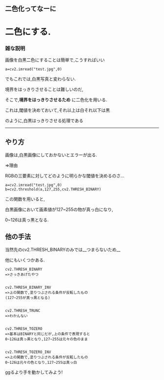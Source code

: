 ## 二色化ってなーに

# 二色にする.

### 雑な説明
画像を白黒二色にすることは簡単で,こうすればいい
```
a=cv2.imread("test.jpg",0)
```
でもこれでは,白黒写真と変わらない.

境界をはっきりさせることは難しいのだ,

そこで,__境界をはっきりさせるため__
に二色化を用いる.

これは,閾値を決めておいて,それ以上は白それ以下は黒

のように,白黒はっきりさせる処理である

____
## やり方
画像は,白黒画像にしておかないとエラーが出る.

=>理由

RGBの三要素に対してどのように明らかな閾値を決めるのさ...
```
a=cv2.imread("test.jpg",0)
b=cv2.threshold(a,127,255,cv2.THRESH_BINARY)
```
この関数を用いると,

白黒画像において画素値が127~255の物が真っ白になり,


0~126は真っ黒となる.
## 他の手法
当然先のcv2.THRESH_BINARYのみでは__つまらないため__

他にもいくつかある.
```
cv2.THRESH_BINARY
=>さっきあげたやつ


cv2.THRESH_BINARY_INV
=>上の関数で,塗りつぶされる条件が反転したもの
(127~255が真っ黒となる)


cv2.THRESH_TRUNC
=>わかんない


cv2.THRESH_TOZERO
=>基本はBINARYと同じだが,上の条件で表現すると
0~126は真っ黒となり,127~255は元々の色のまま


cv2.THRESH_TOZERO_INV
=>上の関数で,塗りつぶされる条件が反転したもの
0~126は元々の色となり,127~255は真っ白
```
ggるより手を動かしてみよう!
